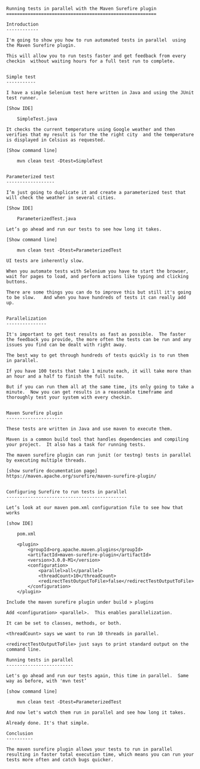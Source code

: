 	Running tests in parallel with the Maven Surefire plugin
	========================================================

	Introduction
	------------

	I'm going to show you how to run automated tests in parallel  using the Maven Surefire plugin.

	This will allow you to run tests faster and get feedback from every checkin  without waiting hours for a full test run to complete.


	Simple test
	-----------

	I have a simple Selenium test here written in Java and using the JUnit test runner. 

	[Show IDE]

		SimpleTest.java

	It checks the current temperature using Google weather and then verifies that my result is for the the right city  and the temperature is displayed in Celsius as requested.

	[Show command line]

		mvn clean test -Dtest=SimpleTest


	Parameterized test
	------------------

	I’m just going to duplicate it and create a parameterized test that will check the weather in several cities.

	[Show IDE]

		ParameterizedTest.java

	Let’s go ahead and run our tests to see how long it takes.

	[Show command line]

		mvn clean test -Dtest=ParameterizedTest

	UI tests are inherently slow.

	When you automate tests with Selenium you have to start the browser, wait for pages to load, and perform actions like typing and clicking buttons.

	There are some things you can do to improve this but still it's going to be slow.   And when you have hundreds of tests it can really add up.


	Parallelization
	---------------

	It's important to get test results as fast as possible.  The faster the feedback you provide, the more often the tests can be run and any issues you find can be dealt with right away.

	The best way to get through hundreds of tests quickly is to run them in parallel.

	If you have 100 tests that take 1 minute each, it will take more than an hour and a half to finish the full suite.  

	But if you can run them all at the same time, its only going to take a minute.  Now you can get results in a reasonable timeframe and thoroughly test your system with every checkin.


	Maven Surefire plugin
	---------------------

	These tests are written in Java and use maven to execute them.

	Maven is a common build tool that handles dependencies and compiling your project.  It also has a task for running tests.

	The maven surefire plugin can run junit (or testng) tests in parallel by executing multiple threads.

	[show surefire documentation page] 
	https://maven.apache.org/surefire/maven-surefire-plugin/


	Configuring Surefire to run tests in parallel
	---------------------------------------------

	Let’s look at our maven pom.xml configuration file to see how that works

	[show IDE]
		
		pom.xml

		<plugin>
		    <groupId>org.apache.maven.plugins</groupId>
		    <artifactId>maven-surefire-plugin</artifactId>
		    <version>3.0.0-M1</version>
		    <configuration>
		        <parallel>all</parallel>
		        <threadCount>10</threadCount>
		        <redirectTestOutputToFile>false</redirectTestOutputToFile>
		    </configuration>
		</plugin>

	Include the maven surefire plugin under build > plugins 

	Add <configuration> <parallel>.  This enables parallelization.

	It can be set to classes, methods, or both.

	<threadCount> says we want to run 10 threads in parallel.

	<redirectTestOutputToFile> just says to print standard output on the command line.

	Running tests in parallel
	-------------------------

	Let's go ahead and run our tests again, this time in parallel.  Same way as before, with 'mvn test’

	[show command line]

		mvn clean test -Dtest=ParameterizedTest

	And now let's watch them run in parallel and see how long it takes.

	Already done. It's that simple. 

	Conclusion
	----------

	The maven surefire plugin allows your tests to run in parallel resulting in faster total execution time, which means you can run your tests more often and catch bugs quicker.

